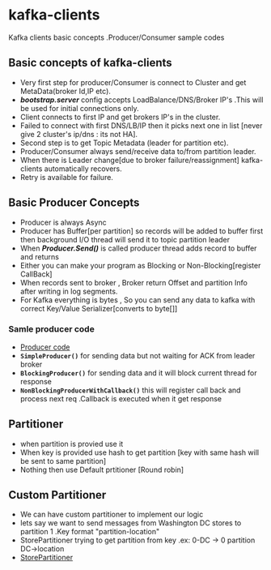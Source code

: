 # kafka-clients
Kafka clients basic concepts .Producer/Consumer sample codes 

## Basic concepts of kafka-clients
 * Very first step for producer/Consumer is connect to Cluster and get MetaData(broker Id,IP etc).
 * **_bootstrap.server_** config accepts LoadBalance/DNS/Broker IP's .This will be used for initial connections only.
 * Client connects to first IP and get brokers IP's in the cluster. 
 * Failed to connect with first DNS/LB/IP then it picks next one in list [never give 2 cluster's ip/dns : its not HA].
 * Second step is to get Topic Metadata (leader for partition etc).
 * Producer/Consumer always send/receive data to/from partition leader. 
 * When there is Leader change[due to broker failure/reassignment] kafka-clients automatically recovers.
 * Retry is available for failure. 

## Basic Producer Concepts 
* Producer is always Async 
* Producer has Buffer[per partition] so records will be added to buffer first then background I/O thread will send it to topic partition leader 
* When **_Producer.Send()_** is called producer thread adds record to buffer and returns 
* Either you can make your program as Blocking or Non-Blocking[register CallBack]
* When records sent to broker , Broker return Offset and partition Info after writing in log segments. 
* For Kafka everything is bytes , So you can send any data to kafka with correct Key/Value Serializer[converts to byte[]]

### Samle producer code 
   *  [Producer code ](src/main/java/com/prakash/kafka/clients/producer/SimpleKafkaProducer.java)
   * **`SimpleProducer()`** for sending data but not waiting for ACK from leader broker
   * **`BlockingProducer()`** for sending data and it will block current thread for response 
   * **`NonBlockingProducerWithCallback()`** this will register call back and process next req .Callback is executed when it get response
   
## Partitioner 
 * when partition is provied use it 
 * When key is provided use hash to get partition [key with same hash will be sent to same partition]
 * Nothing then use Default prtitioner [Round robin]
 
## Custom Partitioner
 * We can have custom partitioner to implement our logic 
 * lets say we want to send messages from Washington DC stores to partition 1 .Key format "partition-location"
 * StorePartitioner trying to get partition from key .ex: 0-DC -> 0 partition DC->location 
 * [StorePartitioner](src/main/java/com/prakash/kafka/clients/producer/StorePartitioner.java)